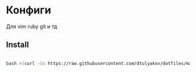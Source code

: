 # Конфиги
Для vim ruby git и тд

## Install

```bash

bash <(curl -Ss https://raw.githubusercontent.com/dtulyakov/dotfiles/master/install.sh)
```
